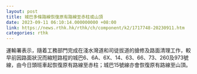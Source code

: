 ```yaml
---
layout: post
title: 城巴多條路線恢復原有路線至赤柱或山頂
date: 2023-09-11 06:10:14.000000000 +08:00
link: https://news.rthk.hk/rthk/ch/component/k2/1717748-20230911.htm
categories: rthk
---
```


運輸署表示，隨着工務部門完成在淺水灣道和司徒拔道的搶修及路面清理工作，較早前因路面狀況而縮短路程的城巴6、6A、6X、14、63、66、73、260及973號線，由今日頭班車起恢復原有路線至赤柱；城巴15號線亦會恢復原有路線至山頂。
